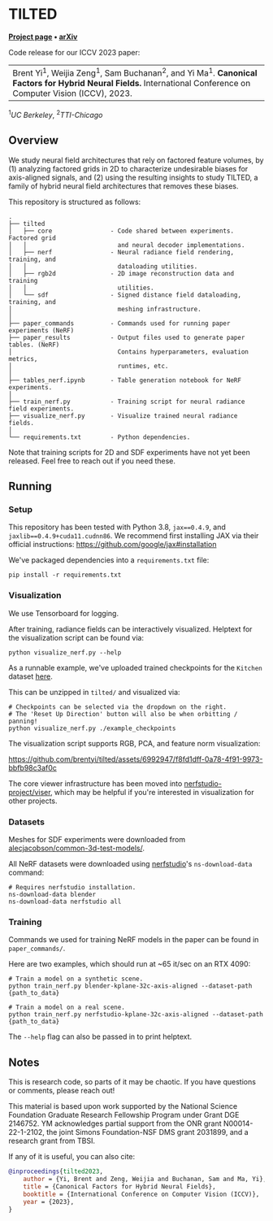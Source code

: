 # TILTED

**[Project page](https://brentyi.github.io/tilted/) &bull;
[arXiv](https://arxiv.org/abs/2308.15461)**

Code release for our ICCV 2023 paper:

<table><tr><td>
    Brent Yi<sup>1</sup>, Weijia Zeng<sup>1</sup>, Sam Buchanan<sup>2</sup>, and Yi Ma<sup>1</sup>.
    <strong>Canonical Factors for Hybrid Neural Fields.</strong>
    International Conference on Computer Vision (ICCV), 2023.
</td></tr>
</table>
<sup>1</sup><em>UC Berkeley</em>, <sup>2</sup><em>TTI-Chicago</em>

## Overview

We study neural field architectures that rely on factored feature volumes, by
(1) analyzing factored grids in 2D to characterize undesirable biases for
axis-aligned signals, and (2) using the resulting insights to study TILTED, a
family of hybrid neural field architectures that removes these biases.

This repository is structured as follows:

```
.
├── tilted
│   ├── core                - Code shared between experiments. Factored grid
│   │                         and neural decoder implementations.
│   ├── nerf                - Neural radiance field rendering, training, and
│   │                         dataloading utilities.
│   ├── rgb2d               - 2D image reconstruction data and training
│   │                         utilities.
│   └── sdf                 - Signed distance field dataloading, training, and
│                             meshing infrastructure.
│
├── paper_commands          - Commands used for running paper experiments (NeRF)
├── paper_results           - Output files used to generate paper tables. (NeRF)
│                             Contains hyperparameters, evaluation metrics,
│                             runtimes, etc.
│
├── tables_nerf.ipynb       - Table generation notebook for NeRF experiments.
│
├── train_nerf.py           - Training script for neural radiance field experiments.
├── visualize_nerf.py       - Visualize trained neural radiance fields.
│
└── requirements.txt        - Python dependencies.
```

Note that training scripts for 2D and SDF experiments have not yet been
released. Feel free to reach out if you need these.

## Running

### Setup

This repository has been tested with Python 3.8, `jax==0.4.9`, and
`jaxlib==0.4.9+cuda11.cudnn86`. We recommend first installing JAX via their
official instructions: https://github.com/google/jax#installation

We've packaged dependencies into a `requirements.txt` file:

```
pip install -r requirements.txt
```

### Visualization

We use Tensorboard for logging.

After training, radiance fields can be interactively visualized. Helptext for
the visualization script can be found via:

```
python visualize_nerf.py --help
```

As a runnable example, we've uploaded trained checkpoints for the `Kitchen`
dataset
[here](https://drive.google.com/file/d/1oh3NM0KiJie3hxEL_97oiscPtXHDeAmf/view?usp=sharing).

This can be unzipped in `tilted/` and visualized via:

```
# Checkpoints can be selected via the dropdown on the right.
# The 'Reset Up Direction' button will also be when orbitting / panning!
python visualize_nerf.py ./example_checkpoints
```

The visualization script supports RGB, PCA, and feature norm visualization:

https://github.com/brentyi/tilted/assets/6992947/f8fd1dff-0a78-4f91-9973-bbfb98c3af0c

The core viewer infrastructure has been moved into
[nerfstudio-project/viser](https://github.com/nerfstudio-project/viser), which
may be helpful if you're interested in visualization for other projects.

### Datasets

Meshes for SDF experiments were downloaded from
[alecjacobson/common-3d-test-models/](https://github.com/alecjacobson/common-3d-test-models/).

All NeRF datasets were downloaded using
[nerfstudio](https://github.com/nerfstudio-project/nerfstudio)'s
`ns-download-data` command:

```
# Requires nerfstudio installation.
ns-download-data blender
ns-download-data nerfstudio all
```

### Training

Commands we used for training NeRF models in the paper can be found in
`paper_commands/`.

Here are two examples, which should run at ~65 it/sec on an RTX 4090:

```
# Train a model on a synthetic scene.
python train_nerf.py blender-kplane-32c-axis-aligned --dataset-path {path_to_data}

# Train a model on a real scene.
python train_nerf.py nerfstudio-kplane-32c-axis-aligned --dataset-path {path_to_data}
```

The `--help` flag can also be passed in to print helptext.

## Notes

This is research code, so parts of it may be chaotic. If you have questions or
comments, please reach out!

This material is based upon work supported by the National Science Foundation
Graduate Research Fellowship Program under Grant DGE 2146752. YM acknowledges
partial support from the ONR grant N00014-22-1-2102, the joint Simons
Foundation-NSF DMS grant 2031899, and a research grant from TBSI.

If any of it is useful, you can also cite:

```bibtex
@inproceedings{tilted2023,
    author = {Yi, Brent and Zeng, Weijia and Buchanan, Sam and Ma, Yi},
    title = {Canonical Factors for Hybrid Neural Fields},
    booktitle = {International Conference on Computer Vision (ICCV)},
    year = {2023},
}
```
